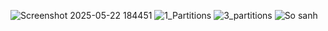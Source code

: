 ![Screenshot 2025-05-22 184451](https://github.com/user-attachments/assets/97e44093-1bbe-42e3-b22e-5d15e0859688)
![1_Partitions](https://github.com/user-attachments/assets/934da0f3-5d83-40f4-85f9-eef7a3786994)
![3_partitions](https://github.com/user-attachments/assets/3c6d2f8e-8889-49d5-882c-31649f0df851)
![So sanh](https://github.com/user-attachments/assets/91e54488-02e2-4231-9c94-72b5f161d099)

